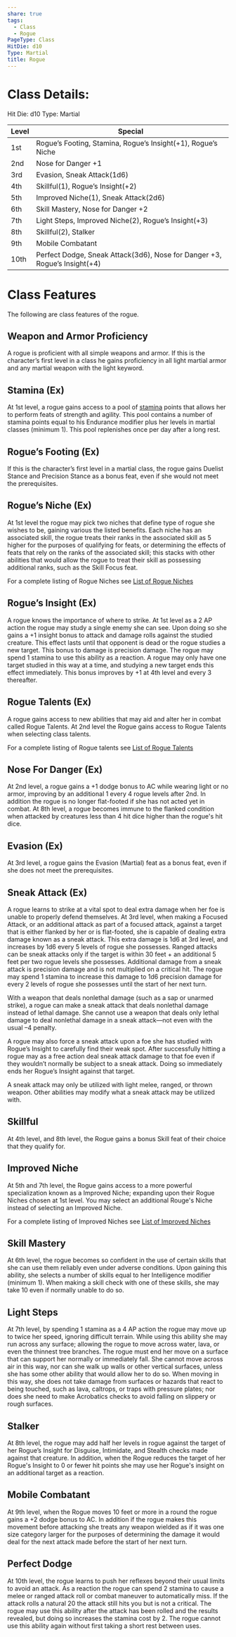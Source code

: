```yaml
---
share: true
tags:
  - Class
  - Rogue
PageType: Class
HitDie: d10
Type: Martial
title: Rogue
---
```

# Class Details:

Hit Die: d10
Type: Martial

| Level | Special                                                                   |
| ----- | ------------------------------------------------------------------------- |
| 1st   | Rogue’s Footing, Stamina, Rogue’s Insight(+1), Rogue’s Niche              |
| 2nd   | Nose for Danger +1                                                        |
| 3rd   | Evasion, Sneak Attack(1d6)                                                |
| 4th   | Skillful(1), Rogue’s Insight(+2)                                          |
| 5th   | Improved Niche(1), Sneak Attack(2d6)                                      |
| 6th   | Skill Mastery, Nose for Danger +2                                         |
| 7th   | Light Steps, Improved Niche(2), Rogue’s Insight(+3)                       |
| 8th   | Skillful(2), Stalker                                                      |
| 9th   | Mobile Combatant                                                          |
| 10th  | Perfect Dodge, Sneak Attack(3d6), Nose for Danger +3, Rogue’s Insight(+4) |

# Class Features

The following are class features of the rogue.

## Weapon and Armor Proficiency

A rogue is proficient with all simple weapons and armor. If this is the character’s first level in a class he gains proficiency in all light martial armor and any martial weapon with the light keyword.

## Stamina (Ex)

At 1st level, a rogue gains access to a pool of <a href="/Rules/Combat%20Rules/Combat%20Statistics#stamina">stamina</a> points that allows her to perform feats of strength and agility. This pool contains a number of stamina points equal to his Endurance modifier plus her levels in martial classes (minimum 1). This pool replenishes once per day after a long rest.

## Rogue’s Footing (Ex)

If this is the character’s first level in a martial class, the rogue gains Duelist Stance and Precision Stance as a bonus feat, even if she would not meet the prerequisites.
## Rogue’s Niche (Ex)

At 1st level the rogue may pick two niches that define type of rogue she wishes to be, gaining various the listed benefits. Each niche has an associated skill, the rogue treats their ranks in the associated skill as 5 higher for the purposes of qualifying for feats, or determining the effects of feats that rely on the ranks of the associated skill; this stacks with other abilities that would allow the rogue to treat their skill as possessing additional ranks, such as the Skill Focus feat.

For a complete listing of Rogue Niches see [List of Rogue Niches](./List%20of%20Rogue%20Niches.md)
## Rogue’s Insight (Ex)

A rogue knows the importance of where to strike. At 1st level as a 2 AP action the rogue may study a single enemy she can see. Upon doing so she gains a +1 insight bonus to attack and damage rolls against the studied creature. This effect lasts until that opponent is dead or the rogue studies a new target. This bonus to damage is precision damage. The rogue may spend 1 stamina to use this ability as a reaction. A rogue may only have one target studied in this way at a time, and studying a new target ends this effect immediately. This bonus improves by +1 at 4th level and every 3 thereafter.
## Rogue Talents (Ex)

A rogue gains access to new abilities that may aid and alter her in combat called Rogue Talents. At 2nd level the Rogue gains access to Rogue Talents when selecting class talents.

For a complete listing of Rogue talents see [List of Rogue Talents](./List%20of%20Rogue%20Talents.md)
## Nose For Danger (Ex)

At 2nd level, a rogue gains a +1 dodge bonus to AC while wearing light or no armor, improving by an additional 1 every 4 rogue levels after 2nd. In addition the rogue is no longer flat-footed if she has not acted yet in combat. At 8th level, a rogue becomes immune to the flanked condition when attacked by creatures less than 4 hit dice higher than the rogue's hit dice.
## Evasion (Ex)

At 3rd level, a rogue gains the Evasion (Martial) feat as a bonus feat, even if she does not meet the prerequisites.
## Sneak Attack (Ex)

A rogue learns to strike at a vital spot to deal extra damage when her foe is unable to properly defend themselves. At 3rd level, when making a Focused Attack, or an additional attack as part of a focused attack, against a target that is either flanked by her or is flat-footed, she is capable of dealing extra damage known as a sneak attack. This extra damage is 1d6 at 3rd level, and increases by 1d6 every 5 levels of rogue she possesses. Ranged attacks can be sneak attacks only if the target is within 30 feet + an additional 5 feet per two rogue levels she possesses. Additional damage from a sneak attack is precision damage and is not multiplied on a critical hit. The rogue may spend 1 stamina to increase this damage to 1d6 precision damage for every 2 levels of rogue she possesses until the start of her next turn.

With a weapon that deals nonlethal damage (such as a sap or unarmed strike), a rogue can make a sneak attack that deals nonlethal damage instead of lethal damage. She cannot use a weapon that deals only lethal damage to deal nonlethal damage in a sneak attack—not even with the usual –4 penalty.

A rogue may also force a sneak attack upon a foe she has studied with Rogue’s Insight to carefully find their weak spot. After successfully hitting a rogue may as a free action deal sneak attack damage to that foe even if they wouldn’t normally be subject to a sneak attack. Doing so immediately ends her Rogue’s Insight against that target.

A sneak attack may only be utilized with light melee, ranged, or thrown weapon. Other abilities may modify what a sneak attack may be utilized with.
## Skillful

At 4th level, and 8th level, the Rogue gains a bonus Skill feat of their choice that they qualify for.
## Improved Niche

At 5th and 7th level, the Rogue gains access to a more powerful specialization known as a Improved Niche; expanding upon their Rogue Niches chosen at 1st level. You may select an additional Rouge's Niche instead of selecting an Improved Niche.

For a complete listing of Improved Niches see [List of Improved Niches](./List%20of%20Improved%20Niches.md)
## Skill Mastery

At 6th level, the rogue becomes so confident in the use of certain skills that she can use them reliably even under adverse conditions. Upon gaining this ability, she selects a number of skills equal to her Intelligence modifier (minimum 1). When making a skill check with one of these skills, she may take 10 even if normally unable to do so.
## Light Steps

At 7th level, by spending 1 stamina as a 4 AP action the rogue may move up to twice her speed, ignoring difficult terrain. While using this ability she may run across any surface; allowing the rogue to move across water, lava, or even the thinnest tree branches. The rogue must end her move on a surface that can support her normally or immediately fall. She cannot move across air in this way, nor can she walk up walls or other vertical surfaces, unless she has some other ability that would allow her to do so. When moving in this way, she does not take damage from surfaces or hazards that react to being touched, such as lava, caltrops, or traps with pressure plates; nor does she need to make Acrobatics checks to avoid falling on slippery or rough surfaces.
## Stalker

At 8th level, the rogue may add half her levels in rogue against the target of her Rogue’s Insight for Disguise, Intimidate, and Stealth checks made against that creature. In addition, when the Rogue reduces the target of her Rogue's Insight to 0 or fewer hit points she may use her Rogue's insight on an additional target as a reaction.
## Mobile Combatant

At 9th level, when the Rogue moves 10 feet or more in a round the rogue gains a +2 dodge bonus to AC. In addition if the rogue makes this movement before attacking she treats any weapon wielded as if it was one size category larger for the purposes of determining the damage it would deal for the next attack made before the start of her next turn.
## Perfect Dodge

At 10th level, the rogue learns to push her reflexes beyond their usual limits to avoid an attack. As a reaction the rogue can spend 2 stamina to cause a melee or ranged attack roll or combat maneuver to automatically miss. If the attack rolls a natural 20 the attack still hits you but is not a critical. The rogue may use this ability after the attack has been rolled and the results revealed, but doing so increases the stamina cost by 2. The rogue cannot use this ability again without first taking a short rest between uses.